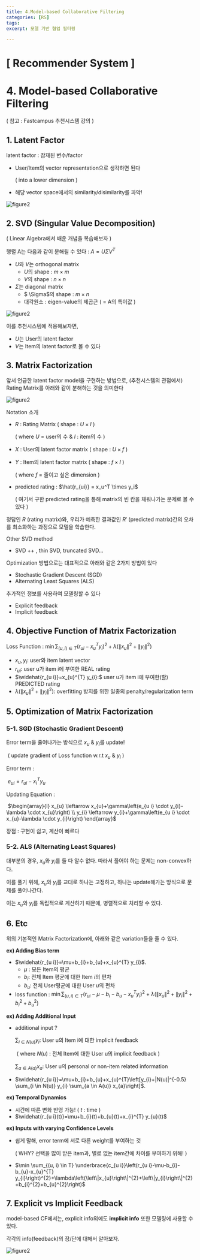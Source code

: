 ```yaml
---
title: 4.Model-based Collaborative Filtering
categories: [RS]
tags: 
excerpt: 모델 기반 협업 필터링

---
```


<script src="https://cdn.mathjax.org/mathjax/latest/MathJax.js?config=TeX-AMS-MML_HTMLorMML" type="text/javascript"></script>

# [ Recommender System ]

# 4. Model-based Collaborative Filtering

( 참고 : Fastcampus 추천시스템 강의 )

## 1. Latent Factor

latent factor : 잠재된 변수/factor

- User/Item의 vector representation으로 생각하면 된다

  ( into a lower dimension )

- 해당 vector space에서의 similarity/disimilarity를 파악!

![figure2](/assets/img/recsys/4-1.png)



## 2. SVD (Singular Value Decomposition)

( Linear Algebra에서 배운 개념을 복습해보자 )

행렬 A는 다음과 같이 분해될 수 있다 : $A = U\Sigma V^T$

- $U$와 $V$는 orthogonal matrix
  - $U$의 shape : $m \times m$  
  - $V$의 shape : $n \times n$
- $\Sigma$는 diagonal matrix
  - $ \Sigma$의 shape : $m \times n$
  - 대각원소 : eigen-value의 제곱근 ( = A의 특이값 )

![figure2](/assets/img/recsys/4-2.png)



이를 추천시스템에 적용해보자면,

- $U$는 User의 latent factor
- $V$는 Item의 latent factor로 볼 수 있다



## 3. Matrix Factorization

앞서 언급한 latent factor model을 구현하는 방법으로, (추천시스템의 관점에서) Rating Matrix를 아래와 같이 분해하는 것을 의미한다

![figure2](/assets/img/recsys/4-3.png)



Notation 소개

- $R$ : Rating Matrix ( shape :  $U \times I$ )

  ( where $U$ = user의 수 & $I$ : item의 수 )

- $X$ : User의 latent factor matrix ( shape :  $U \times f$ )

- $Y$ : Item의 latent factor matrix ( shape :  $f \times I$ )

  ( where $f$ = 줄이고 싶은 dimension )

- predicted rating : $\hat{r_{ui}}  = x_u^T \times y_i$

  ( 여기서 구한 predicted rating을 통해 matrix의 빈 칸을 채워나가는 문제로 볼 수 있다 )

  

정답인 $R$ (rating matrix)와, 우리가 예측한 결과값인 $R'$ (predicted matrix)간의 오차를 최소화하는 과정으로 모델을 학습한다.



Other SVD method

- SVD ++ , thin SVD, truncated SVD...



Optimization 방법으로는 대표적으로 아래와 같은 2가지 방법이 있다

- Stochastic Gradient Descent (SGD)
- Alternating Least Squares (ALS)



추가적인 정보를 사용하여 모델링할 수 있다

- Explicit feedback
- Implicit feedback



## 4. Objective Function of Matrix Factorization

Loss Function : $\min \sum_{(u, i) \in T}\left(r_{u i}-x_{u}^{T} y_{i}\right)^{2}+\lambda\left(\left\|x_{u}\right\|^{2}+\left\|y_{i}\right\|^{2}\right)$

- $x_{u}, y_{i}:$ user와 item latent vector
- $r_{u i}:$ user u가 item i에 부여한 REAL rating
- $\widehat{r_{u i}}=x_{u}^{T} y_{i}:$ user u가 item i에 부여한(할) PREDICTED rating
- $\lambda\left(\left\|x_{u}\right\|^{2}+\left\|y_{i}\right\|^{2}\right):$ overfitting 방지를 위한 일종의 penalty/regularization term



## 5. Optimization of Matrix Factorization

### 5-1. SGD (Stochastic Gradient Descent)

Error term을 줄여나가는 방식으로 $x_u$ & $y_i$를 update!

​	( update gradient of Loss function w.r.t $x_u$ & $y_i$ )



Error term :

​		 $e_{u i}=r_{u i}-x_{i}^{T} y_{u}$

Updating Equation :

​		$\begin{array}{l}
x_{u} \leftarrow x_{u}+\gamma\left(e_{u i} \cdot y_{i}-\lambda \cdot x_{u}\right) \\
y_{i} \leftarrow y_{i}+\gamma\left(e_{u i} \cdot x_{u}-\lambda \cdot y_{i}\right)
\end{array}$



장점 : 구현이 쉽고, 계산이 빠르다



### 5-2. ALS (Alternating Least Squares)

대부분의 경우, $x_u$와 $y_i$를 둘 다 알수 없다. 따라서 풀어야 하는 문제는 non-convex하다. 

이를 풀기 위해, $x_u$와 $y_i$를 교대로 하나는 고정하고, 하나는 update해가는 방식으로 문제를 풀어나간다.

이는 $x_u$와 $y_i$를 독립적으로 계산하기 때문에, 병렬적으로 처리할 수 있다.



## 6. Etc

위의 기본적인 Matrix Factorization에, 아래와 같은 variation들을 줄 수 있다.

**ex) Adding Bias term**

- $\widehat{r_{u i}}=\mu+b_{i}+b_{u}+x_{u}^{T} y_{i}$.
  - $\mu$ : 모든 Item의 평균
  - $b_i$:  전체 Item 평균에 대한 Item $i$의 편차
  - $b_u$:  전체 User평균에 대한 User $u$의 편차
- loss function : $\min \sum_{(u, i) \in T}\left(r_{u i}-\mu-b_{i}-b_{u}-x_{u}^{T} y_{i}\right)^{2}+\lambda\left(\left\|x_{u}\right\|^{2}+\left\|y_{i}\right\|^{2}+b_{i}^{2}+b_{u}^{2}\right)$



**ex) Adding Additional Input**

- additional input ? 

  $\sum_{i \in N(u)} y_{i}:$ User u의 Item i에 대한 implicit feedback

  ​	( where $N(u)$ : 전체 Item에 대한 User u의 implicit feedback ) 

  $\sum_{a \in A(a)} x_{a}:$ User u의 personal or non-item related information

- $\widehat{r_{u i}}=\mu+b_{i}+b_{u}+x_{u}^{T}\left[y_{i}+|N(u)|^{-0.5} \sum_{i \in N(u)} y_{i} \sum_{a \in A(u)} x_{a}\right]$.



**ex) Temporal Dynamics**

- 시간에 따른 변화 반영 가능! ( $t$ : time )
- $\widehat{r_{u i}(t)}=\mu+b_{i}(t)+b_{u}(t)+x_{i}^{T} y_{u}(t)$



**ex) Inputs with varying Confidence Levels**

- 쉽게 말해, error term에 서로 다른 weight를 부여하는 것

  ( WHY? 선택을 많이 받은 item과, 별로 없는 item간에 차이를 부여하기 위해! )

- $\min \sum_{(u, i) \in T} \underbrace{c_{u i}}\left(r_{u i}-\mu-b_{i}-b_{u}-x_{u}^{T} y_{i}\right)^{2}+\lambda\left(\left\|x_{u}\right\|^{2}+\left\|y_{i}\right\|^{2}+b_{i}^{2}+b_{u}^{2}\right)$



## 7. Explicit vs Implicit Feedback

model-based CF에서는, explicit info외에도 **implicit info** 또한 모델링에 사용할 수 있다.

각각의 info(feedback)의 장/단에 대해서 알아보자.

![figure2](/assets/img/recsys/4-4.png)